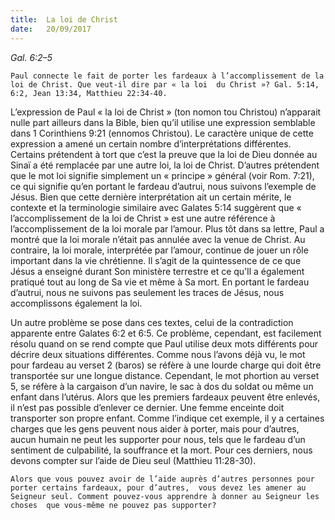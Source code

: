 ```yaml
---
title:  La loi de Christ 
date:   20/09/2017
---
```


_Gal. 6:2–5_

`Paul connecte le fait de porter les fardeaux à l’accomplissement de la loi de Christ. Que veut-il dire par « la loi  du Christ »? Gal. 5:14, 6:2, Jean 13:34, Matthieu 22:34-40.`

L’expression de Paul « la loi de Christ » (ton nomon tou Christou) n’apparait nulle part ailleurs dans la Bible,  bien qu’il utilise une expression semblable dans 1 Corinthiens 9:21 (ennomos Christou). Le caractère unique de  cette expression a amené un certain nombre d’interprétations différentes. Certains prétendent à tort que c’est  la preuve que la loi de Dieu donnée au Sinaï a été remplacée par une autre loi, la loi de Christ. D’autres  prétendent que le mot loi signifie simplement un « principe » général (voir Rom. 7:21), ce qui signifie qu’en  portant le fardeau d’autrui, nous suivons l’exemple de Jésus. Bien que cette dernière interprétation ait un  certain mérite, le contexte et la terminologie similaire avec Galates 5:14 suggèrent que « l’accomplissement de  la loi de Christ » est une autre référence à l’accomplissement de la loi morale par l’amour. Plus tôt dans sa  lettre, Paul a montré que la loi morale n’était pas annulée avec la venue de Christ. Au contraire, la loi morale,  interprétée par l’amour, continue de jouer un rôle important dans la vie chrétienne. Il s’agit de la quintessence de ce que Jésus a enseigné durant Son ministère terrestre et ce qu’Il a également pratiqué tout au long de Sa  vie et même à Sa mort. En portant le fardeau d’autrui, nous ne suivons pas seulement les traces de Jésus, nous accomplissons également la loi. 

Un autre problème se pose dans ces textes, celui de la contradiction apparente entre Galates 6:2 et 6:5. Ce  problème, cependant, est facilement résolu quand on se rend compte que Paul utilise deux mots différents  pour décrire deux situations différentes. Comme nous l’avons déjà vu, le mot pour fardeau au verset 2 (baros)  se réfère à une lourde charge qui doit être transportée sur une longue distance. Cependant, le mot phortion au  verset 5, se réfère à la cargaison d’un navire, le sac à dos du soldat ou même un enfant dans l’utérus. Alors que  les premiers fardeaux peuvent être enlevés, il n’est pas possible d’enlever ce dernier. Une femme enceinte doit  transporter son propre enfant. Comme l’indique cet exemple, il y a certaines charges que les gens peuvent  nous aider à porter, mais pour d’autres, aucun humain ne peut les supporter pour nous, tels que le fardeau d’un  sentiment de culpabilité, la souffrance et la mort. Pour ces derniers, nous devons compter sur l’aide de Dieu  seul (Matthieu 11:28-30). 

`Alors que vous pouvez avoir de l’aide auprès d’autres personnes pour porter certains fardeaux, pour d’autres,  vous devez les amener au Seigneur seul. Comment pouvez-vous apprendre à donner au Seigneur les choses  que vous-même ne pouvez pas supporter?` 